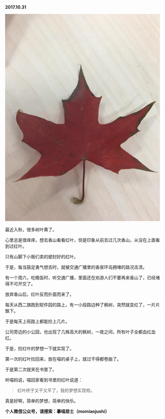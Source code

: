 
          
            
**2017.10.31**



![](img/51001-58d18abad15566ad.JPG)




最近入秋，很多树叶黄了。

心里总是很痒痒，想去香山看看红叶，但是印象从前去过几次香山，从没在上面看到过红叶。

只有山脚下小贩们卖的塑封好的红叶。

于是，每当鼓足勇气想去时，就被交通广播里的香泉环岛拥堵的路况击溃。

有一个周六，吃晚饭时，听交通广播，里面还在劝游人们不要再来香山了，已经堵得不可开交了。

放弃香山后，红叶反而扑面而来了。

每天从西二旗跑到软件园的路上，有一小段路边种了枫树，突然就变红了，一片片飘下。

于是每天上班路上都能捡上几片。

公司旁边的小公园，也出现了几株高大的枫树，一夜之间，所有叶子全都血红血红。

于是，捡红叶的梦想一下就实现了。

第一次的红叶捡回来，放在喵的桌子上，就过干得都卷曲了。

于是第二次就夹在书里了。

听喵妈说，喵回家看到书里的红叶说道：
>红叶终于又干又平了，我的梦想实现啦。



真是好啊，简单的梦想，简单的快乐。


**个人微信公众号，请搜索：摹喵居士（momiaojushi）**

          
        